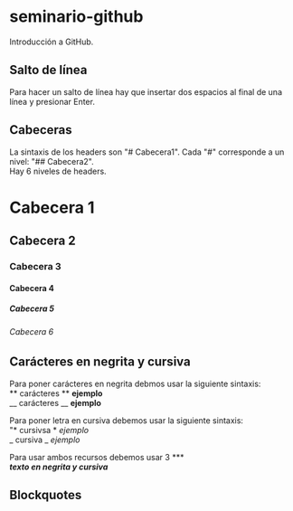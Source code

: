 # seminario-github
Introducción a GitHub.  

## Salto de línea 
Para hacer un salto de línea hay que insertar dos espacios al final de una línea y presionar Enter.  

## Cabeceras
La sintaxis de los headers son "# Cabecera1". Cada "#" corresponde a un nivel: "## Cabecera2".  
Hay 6 niveles de headers.  
# Cabecera 1
## Cabecera 2
### Cabecera 3
#### Cabecera 4
##### Cabecera 5
###### Cabecera 6  

## Carácteres en negrita y cursiva
Para poner carácteres en negrita debmos usar la siguiente sintaxis:  
** carácteres ** **ejemplo**  
__ carácteres __  __ejemplo__  
  
Para poner letra en cursiva debemos usar la siguiente sintaxis:  
"* cursivsa * *ejemplo*  
_ cursiva _   _ejemplo_  
  
Para usar ambos recursos debemos usar 3 ***  
***texto en negrita y cursiva***  
  
## Blockquotes 
  



